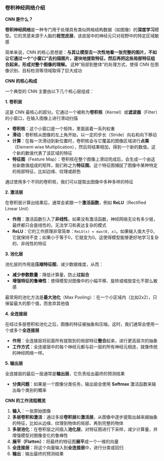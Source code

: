 ### 卷积神经网络介绍

**CNN 是什么？**

**卷积神经网络**是一种专门用于处理具有类似网格结构数据（如图像）的**深度学习**模型。它的灵感来源于人脑的**视觉皮层**，该皮层中的神经元只对视野中的特定区域敏感

简单来说，CNN 的核心思想是：**与其让模型去一次性地看一张完整的图片，不如让它通过一个“小窗口”去扫描图片，逐块地提取特征，然后再把这些局部特征组合起来，形成对整个图像的理解。** 这种“局部到整体”的处理方式，使得 CNN 在图像识别、目标检测等领域取得了巨大成功

**CNN 的核心构成**

一个典型的 CNN 主要由以下几个核心层组成：

**1. 卷积层**

这是 CNN 最核心的部分。它通过一个被称为**卷积核**（Kernel）或**滤波器**（Filter）的小窗口，在输入图像上进行滑动扫描

- **卷积核**：这个小窗口是一个矩阵，里面装着一系列权重
- **滑动**：卷积核从图像的左上角开始，以一定的步长（Stride）向右和向下移动
- **计算**：在每一次滑动到新位置时，卷积核会与它覆盖的图像区域进行**点乘**（Element-wise Multiplication），然后将结果相加，得到一个新的数值。这个新的数值代表了该区域的特征
- **特征图**（Feature Map）：卷积核在整个图像上滑动完成后，会生成一个由这些新数值组成的矩阵，我们称之为**特征图**。这个特征图捕捉了图像中某种特定的局部特征，比如边缘、纹理或颜色

通过使用多个不同的卷积核，我们可以提取出图像中多种多样的特征

**2. 激活层**

在卷积层计算出结果后，通常会紧跟一个**激活函数**，例如 **ReLU**（Rectified Linear Unit）

- **作用**：激活函数引入了**非线性**。如果没有激活函数，神经网络无论有多少层，最终都只会是线性的，无法学习和表达复杂的模式
- **ReLU**：它的工作原理非常简单：`ReLU(x) = max(0, x)`。如果输入值大于0，它就保持不变；如果小于等于0，它就变为0。这使得模型能够更好地学习复杂的、非线性的特征

**3. 池化层**

池化层的作用是**压缩特征图**，减少数据维度，从而：

- **减少参数数量**：降低计算量，防止**过拟合**
- **增强特征的鲁棒性**：使得模型对图像中的小幅平移、旋转或缩放变化不那么敏感

最常用的池化方法是**最大池化**（Max Pooling）：在一个小区域内（比如2x2），只保留最大的那个值，而舍弃其他值

**4. 全连接层**

在经过多层卷积和池化之后，图像的特征被抽象和压缩。这时，我们通常会使用一个或多个**全连接层**

- **作用**：全连接层将前面所有提取到的局部特征**整合**起来，进行更高层次的抽象
- **工作方式**：全连接层中的每个神经元都与前一层的所有神经元相连，就像传统的神经网络一样。

**5. 输出层**

全连接层的最后一层通常是**输出层**，它负责给出最终的预测结果

- **分类问题**：如果是一个图像分类任务，输出层会使用 **Softmax** 激活函数来输出每个类别的概率

**CNN 的工作流程概览**

1. **输入**：一张原始图像
2. **多层卷积和激活**：通过多层**卷积层**和**激活层**，从图像中逐步提取出越来越抽象的特征，比如从边缘、纹理到物体的局部、再到完整的物体
3. **多层池化**：在卷积层之间插入**池化层**，对特征图进行下采样，减少计算量，并增强模型对图像变化的鲁棒性
4. **展平（Flatten）**：将最终的特征图**展平**成一个一维的向量
5. **全连接层**：将这个向量输入到**全连接层**中，进行分类或回归
6. **输出**：输出最终的预测结果